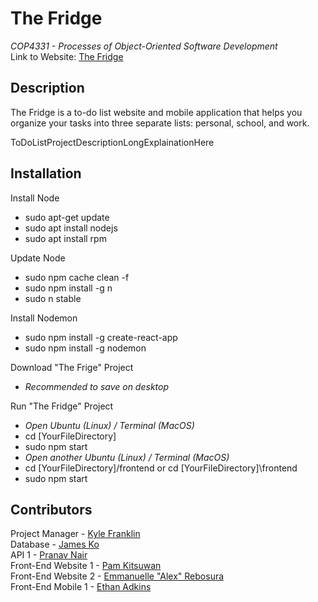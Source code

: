 # The Fridge
*COP4331 - Processes of Object-Oriented Software Development*
<br> Link to Website: [The Fridge](ToDoListLinkHere)

## Description
The Fridge is a to-do list website and mobile application that helps you organize your tasks into three separate lists: personal, school, and work.

ToDoListProjectDescriptionLongExplainationHere

## Installation
Install Node
- sudo apt-get update
- sudo apt install nodejs
- sudo apt install rpm

Update Node
- sudo npm cache clean -f
- sudo npm install -g n
- sudo n stable

Install Nodemon
- sudo npm install -g create-react-app
- sudo npm install -g nodemon

Download "The Frige" Project
- *Recommended to save on desktop*

Run "The Fridge" Project
- *Open Ubuntu (Linux) / Terminal (MacOS)*
- cd [YourFileDirectory]
- sudo npm start
- *Open another Ubuntu (Linux) / Terminal (MacOS)*
- cd [YourFileDirectory]/frontend or cd [YourFileDirectory]\frontend
- sudo npm start

## Contributors
Project Manager - [Kyle Franklin](https://github.com/KyleFranklin)
<br> Database - [James Ko](https://github.com/JamesKo51)
<br> API 1 - [Pranav Nair](https://github.com/pranavjnair123)
<br> Front-End Website 1 - [Pam Kitsuwan](https://github.com/sspamss)
<br> Front-End Website 2 - [Emmanuelle "Alex" Rebosura](https://github.com/justarandomidiot1)
<br> Front-End Mobile 1 - [Ethan Adkins](https://github.com/EthanAdkins)